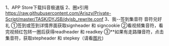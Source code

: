 1、APP Store下载抖音极速版
2、圈x引用 https://raw.githubusercontent.com/Ariszy/Private-Script/master/TASK/DYJSB/dyjsb_rewrite.conf 
3、我--签到集音符 音符兑好礼
①签到或签到详情界面获取signheader 和 signcookie
②看视频集音符，看完视频红包转一圈后获得readheader 和 readkey
③**如果有走路赚音符，点击集音符，获取stepheader 和 stepkey（请看[图片](https://raw.githubusercontent.com/Ariszy/Private-Script/master/TASK/DYJSB/dyjsb.PNG))
